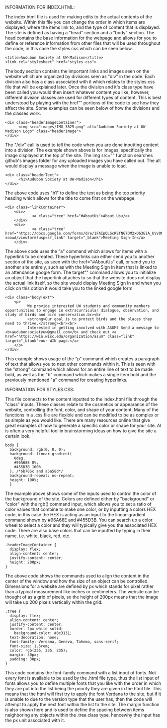 INFORMATION FOR INDEX.HTML: 

The index.html file is used for making edits to the actual contents of the website. Within this file you can change the order in which items are displayed, where the items 
link to, and the type of content that is displayed. The site is defined as having a "head" section and a "body" section. The head contains the base information for the 
webpage and allows for you to define or reference information from other files that will be used throughout the code, in this case the styles.css which can be seen below. 

    <title>Audubon Society at UW-Madison</title> 
    <link rel="stylesheet" href="styles.css">

The body section contains the important links and images seen on the website which are organized by divisions seen as "div" in the code. Each division also has a class 
associated with it which relates to the styles.css file that will be explained later. Once the division and it's class type have been called you would then insert whatever 
content you like, however, different division classes are used for different types of content. This is best understood by playing with the href"" portions of the code to see how they affect the site. Some examples can be seen below of how the divisions and the classes work. 

    <div class="headerImageContainer">
          <img src="images/IMG_3825.png" alt="Audubon Society at UW-Madison Logo" class="headerImage">
    </div>
  
The "/div" call is used to tell the code when you are done inputting content into a division. The example shown above is for images, specifically the image displayed at the 
top of the site. The img src="" function searches github's images folder for any uploaded images you have called out. The alt would display a message when the image is 
unable to load. 

    <div class="headerText">
          <h1>Audubon Society at UW-Madison</h1>
    </div>
  
The above code uses "h1" to define the text as being the top priority heading which allows for the title to come first on the webpage. 
  
    <div class="linkContainer">
        <div>
                <a class="tree" href="#AboutUs">About Us</a>
        </div>
        <div>
                <a class="tree" href="https://docs.google.com/forms/d/e/1FAIpQLScRSfNG7DM2xQ63GiA_UVvONueKkiXw_Xubvo2D0RZG-soowA/viewform?usp=sf_link" target="_blank">Meeting Sign-In</a>
        </div>
        
The above code uses the "a" command which allows for items with a hyperlink to be created. These hyperlinks can either send you to another section of the site, as seen with 
the href="#AboutUs" call, or send you to another site entirely, such as with the Meeting Sign In item that is linked to an attendance google form. The target"" command allows you to initialize an object that the hyperlink attaches to so that the website does not display the actual link itself, so the site would display Meeting Sign In and when you click on this option it would take you to the linked google form. 

    <div class="bodyText">
        <p>
              We provide interested UW students and community members opportunities to engage in extracurricular dialogue, observation, and study of birds and bird conservation.br><br
              <strong>Our goal is to protect birds and the places they need to thrive.</strong><br><br>
              Interested in getting involved with ASUM? Send a message to <b>audubonsocietyuw@gmail.com</b> and check out <a href="https://win.wisc.edu/organization/asum" class="link" target="_blank">our WIN page.</a>
        </p>
    </div>
  
This example shows usage of the "p" command which creates a paragraph of text that allows you to nest other commands within it. This is seen with the "strong" command which 
allows for an entire line of text to be made bold, as well as the "b" command which makes a single item bold and the previously mentioned "a" command for creating hyperlinks.



INFORMATION FOR STYLES.CSS: 

This file connects to the content inputted to the index.html file through the "class" inputs. These classes relate to the cosmetics or appearance of the website, controlling the font, color, and shape of your content. Many of the functions in a .css file are flexible and can be modified to be as complex or as simple as you would like. There are many resources online that give great examples of how to generate a specific color or shape for your site. AI is often a very helpful tool in brainstorming ideas on how to give the site a certain look. 

    body {
      background: rgb(0, 0, 0);
      background: linear-gradient(
        0deg,
        #96A68E 0%,
        #455D3B 100%
      ); /*6b705c and a5a58d*/ 
      background-repeat: no-repeat;
      height: 100%;
      }

The example above shows some of the inputs used to control the color of the background of the site. Colors are defined either by "background" or "color" with the rgb() command input, which allows you to set a ratio of color values that combine to make one color, or by inputting a colors HEX code, in this case the HEX is acting as an input to the linear-gradient command shown by #96A68E and #455D3B. You can search up a color wheel to select a color and they will typically give you the associated HEX code. There are also base colors that can be inputted by typing in their name, i.e. white, black, red, etc. 

    .headerImageContainer {
      display: flex;
      align-content: center;
      justify-content: center;
      height: 200px;
    }

The above code shows the commands used to align the content in the center of the window and how the size of an object can be controlled. Dimensions for a website are defined by px which stands for pixel rather than a typical measurement like inches or centimeters. The website can be thought of as a grid of pixels, so the height of 200px means that the image will take up 200 pixels vertically within the grid. 

    .tree {
      display: flex;
      align-content: center;
      justify-content: center;
      border: 2px white solid;
        background-color: #8c3131;
      text-decoration: none;
      font-family: Verdana, Geneva, Tahoma, sans-serif;
      font-size: 1.5rem;
      color: rgb(235, 235, 235);
      margin: 30px;
      padding: 30px;
    }

This code contains the font-family command with a list input of fonts. Not every font is available to be used by the .html file type, thus the list input of fonts allows you to define multiple fonts that you like with the order in which they are put into the list being the priority they are given in the html file. This means that the html will first try to apply the font Verdana to the site, but if it is unable to due to the version type that the user has, then the code will attempt to apply the next font within the list to the site. The margin function is also shown here and is used to define the spacing between items neighboring any objects within the .tree class type, hencewhy the input has the px unit associated with it. 
